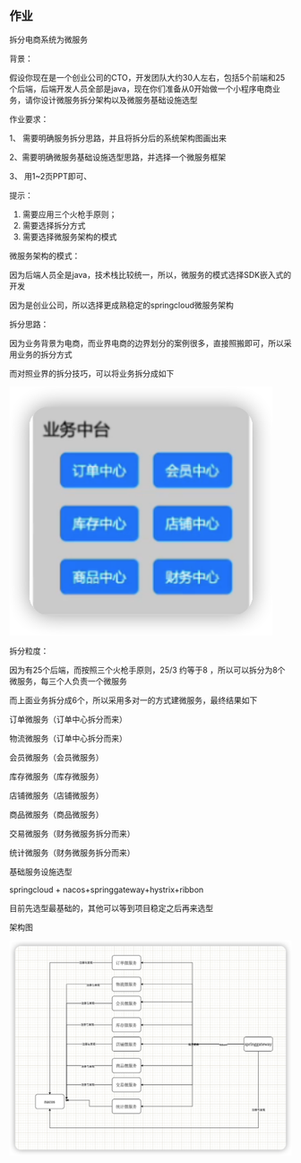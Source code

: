 ## 作业

拆分电商系统为微服务

背景：

假设你现在是一个创业公司的CTO，开发团队大约30人左右，包括5个前端和25个后端，后端开发人员全部是java，现在你们准备从0开始做一个小程序电商业务，请你设计微服务拆分架构以及微服务基础设施选型

作业要求：

1、 需要明确服务拆分思路，并且将拆分后的系统架构图画出来

2、需要明确微服务基础设施选型思路，并选择一个微服务框架

3、 用1~2页PPT即可、

提示：

1. 需要应用三个火枪手原则；
2. 需要选择拆分方式
3. 需要选择微服务架构的模式



微服务架构的模式：

因为后端人员全是java，技术栈比较统一，所以，微服务的模式选择SDK嵌入式的开发

因为是创业公司，所以选择更成熟稳定的springcloud微服务架构



拆分思路：

因为业务背景为电商，而业界电商的边界划分的案例很多，直接照搬即可，所以采用业务的拆分方式

而对照业界的拆分技巧，可以将业务拆分成如下

![image-20220522144332438](static/images/image-20220522144332438.png)



拆分粒度：

因为有25个后端，而按照三个火枪手原则，25/3 约等于8 ，所以可以拆分为8个微服务，每三个人负责一个微服务

而上面业务拆分成6个，所以采用多对一的方式建微服务，最终结果如下

订单微服务（订单中心拆分而来）

物流微服务（订单中心拆分而来）

会员微服务（会员微服务）

库存微服务（库存微服务）

店铺微服务（店铺微服务）

商品微服务（商品微服务）

交易微服务（财务微服务拆分而来）

统计微服务（财务微服务拆分而来）





基础服务设施选型

springcloud + nacos+springgateway+hystrix+ribbon

目前先选型最基础的，其他可以等到项目稳定之后再来选型

架构图

![image-20220522145955014](static/images/image-20220522145955014.png)

